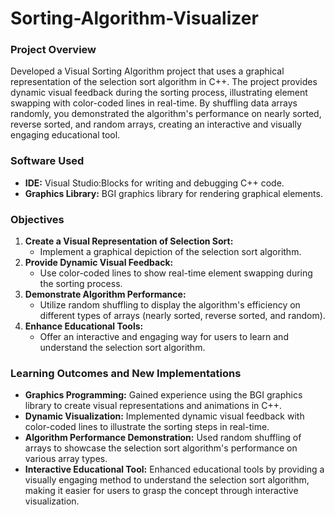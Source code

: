 # Sorting-Algorithm-Visualizer
### Project Overview

Developed a Visual Sorting Algorithm project that uses a graphical representation of the selection sort algorithm in C++. The project provides dynamic visual feedback during the sorting process, illustrating element swapping with color-coded lines in real-time. By shuffling data arrays randomly, you demonstrated the algorithm's performance on nearly sorted, reverse sorted, and random arrays, creating an interactive and visually engaging educational tool.

### Software Used

- **IDE:** Visual Studio:Blocks for writing and debugging C++ code.
- **Graphics Library:** BGI graphics library for rendering graphical elements.

### Objectives

1. **Create a Visual Representation of Selection Sort:**
   - Implement a graphical depiction of the selection sort algorithm.
2. **Provide Dynamic Visual Feedback:**
   - Use color-coded lines to show real-time element swapping during the sorting process.
3. **Demonstrate Algorithm Performance:**
   - Utilize random shuffling to display the algorithm's efficiency on different types of arrays (nearly sorted, reverse sorted, and random).
4. **Enhance Educational Tools:**
   - Offer an interactive and engaging way for users to learn and understand the selection sort algorithm.

### Learning Outcomes and New Implementations

- **Graphics Programming:** Gained experience using the BGI graphics library to create visual representations and animations in C++.
- **Dynamic Visualization:** Implemented dynamic visual feedback with color-coded lines to illustrate the sorting steps in real-time.
- **Algorithm Performance Demonstration:** Used random shuffling of arrays to showcase the selection sort algorithm's performance on various array types.
- **Interactive Educational Tool:** Enhanced educational tools by providing a visually engaging method to understand the selection sort algorithm, making it easier for users to grasp the concept through interactive visualization.
